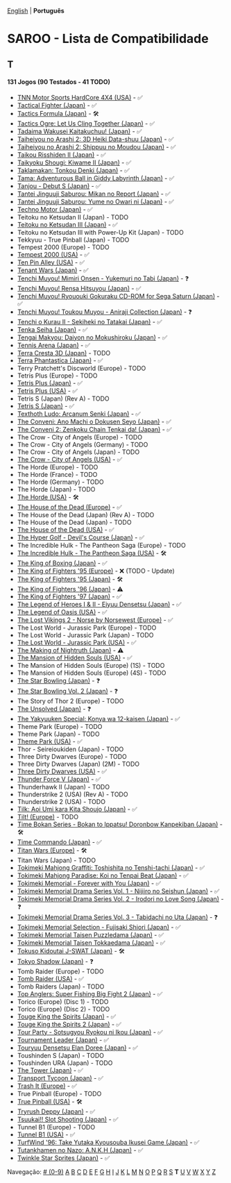 [English](../en-us/T.md) | **Português**

# SAROO - Lista de Compatibilidade

## T

#### 131 Jogos (90 Testados - 41 TODO)

- [TNN Motor Sports HardCore 4X4 (USA)](../../../Regions/Retails/USA/T-13703H/01/README.md) - :white_check_mark:
- [Tactical Fighter (Japan)](../../../Regions/Retails/Japan/T-21402G/01/README.md) - :white_check_mark:
- [Tactics Formula (Japan)](../../../Regions/Retails/Japan/T-34101G/01/README.md) - :hammer_and_wrench:
- [Tactics Ogre: Let Us Cling Together (Japan)](../../../Regions/Retails/Japan/T-5306G/01/README.md) - :white_check_mark:
- [Tadaima Wakusei Kaitakuchuu! (Japan)](../../../Regions/Retails/Japan/T-16602G/01/README.md) - :white_check_mark:
- [Taiheiyou no Arashi 2: 3D Heiki Data-shuu (Japan)](../../../Regions/Retails/Japan/T-15024G/01/README.md) - :white_check_mark:
- [Taiheiyou no Arashi 2: Shippuu no Moudou (Japan)](../../../Regions/Retails/Japan/T-15018G/01/README.md) - :white_check_mark:
- [Taikou Risshiden II (Japan)](../../../Regions/Retails/Japan/T-7618G/01/README.md) - :white_check_mark:
- [Taikyoku Shougi: Kiwame II (Japan)](../../../Regions/Retails/Japan/T-29001G/01/README.md) - :white_check_mark:
- [Taklamakan: Tonkou Denki (Japan)](../../../Regions/Retails/Japan/T-25102G/01/README.md) - :white_check_mark:
- [Tama: Adventurous Ball in Giddy Labyrinth (Japan)](../../../Regions/Retails/Japan/T-4801G/01/README.md) - :white_check_mark:
- [Tanjou - Debut S (Japan)](../../../Regions/Retails/Japan/T-20101G/01/README.md) - :white_check_mark:
- [Tantei Jinguuji Saburou: Mikan no Report (Japan)](../../../Regions/Retails/Japan/T-1307G/01/README.md) - :white_check_mark:
- [Tantei Jinguuji Saburou: Yume no Owari ni (Japan)](../../../Regions/Retails/Japan/T-1316G/01/README.md) - :white_check_mark:
- [Techno Motor (Japan)](../../../Regions/Retails/Japan/T-37601G/01/README.md) - :white_check_mark:
- Teitoku no Ketsudan II (Japan) - TODO
- [Teitoku no Ketsudan III (Japan)](../../../Regions/Retails/Japan/T-7640G/01/README.md) - :white_check_mark:
- Teitoku no Ketsudan III with Power-Up Kit (Japan) - TODO
- Tekkyuu - True Pinball (Japan) - TODO
- Tempest 2000 (Europe) - TODO
- [Tempest 2000 (USA)](../../../Regions/Retails/USA/T-12516H/01/README.md) - :white_check_mark:
- [Ten Pin Alley (USA)](../../../Regions/Retails/USA/T-13705H/01/README.md) - :white_check_mark:
- [Tenant Wars (Japan)](../../../Regions/Retails/Japan/6106821/01/README.md) - :white_check_mark:
- [Tenchi Muyou! Mimiri Onsen - Yukemuri no Tabi (Japan)](../../../Regions/Retails/Japan/T-21802G/01/README.md) - :question:
- [Tenchi Muyou! Rensa Hitsuyou (Japan)](../../../Regions/Retails/Japan/T-22204G/01/README.md) - :white_check_mark:
- [Tenchi Muyou! Ryououki Gokuraku CD-ROM for Sega Saturn (Japan)](../../../Regions/Retails/Japan/T-21801G00/01/README.md) - :white_check_mark:
- [Tenchi Muyou! Toukou Muyou - Aniraji Collection (Japan)](../../../Regions/Retails/Japan/T-26103G/01/README.md) - :question:
- [Tenchi o Kurau II - Sekiheki no Tatakai (Japan)](../../../Regions/Retails/Japan/T-1207G/01/README.md) - :white_check_mark:
- [Tenka Seiha (Japan)](../../../Regions/Retails/Japan/T-15030G/01/README.md) - :white_check_mark:
- [Tengai Makyou: Daiyon no Mokushiroku (Japan)](../../../Regions/Retails/Japan/T-14301G/01/README.md) - :white_check_mark:
- [Tennis Arena (Japan)](../../../Regions/Retails/Japan/T-17703G/01/README.md) - :white_check_mark:
- [Terra Cresta 3D (Japan)](../../../Regions/Retails/Japan/T-7102G/01/README.md) - TODO
- [Terra Phantastica (Japan)](../../../Regions/Retails/Japan/GS-9054/01/README.md) - :white_check_mark:
- Terry Pratchett's Discworld (Europe) - TODO
- Tetris Plus (Europe) - TODO
- [Tetris Plus (Japan)](../../../Regions/Retails/Japan/T-5708G/01/README.md) - :white_check_mark:
- [Tetris Plus (USA)](../../../Regions/Retails/USA/T-5704H/01/README.md) - :white_check_mark:
- Tetris S (Japan) (Rev A) - TODO
- [Tetris S (Japan)](../../../Regions/Retails/Japan/T-20802G/01/README.md) - :white_check_mark:
- [Texthoth Ludo: Arcanum Senki (Japan)](../../../Regions/Retails/Japan/T-23102G/01/README.md) - :white_check_mark:
- [The Conveni: Ano Machi o Dokusen Seyo (Japan)](../../../Regions/Retails/Japan/T-4310G/01/README.md) - :white_check_mark:
- [The Conveni 2: Zenkoku Chain Tenkai da! (Japan)](../../../Regions/Retails/Japan/T-4317G/01/README.md) - :white_check_mark:
- The Crow - City of Angels (Europe) - TODO
- The Crow - City of Angels (Germany) - TODO
- The Crow - City of Angels (Japan) - TODO
- [The Crow - City of Angels (USA)](../../../Regions/Retails/USA/T-8124H/01/README.md) - :white_check_mark:
- The Horde (Europe) - TODO
- The Horde (France) - TODO
- The Horde (Germany) - TODO
- The Horde (Japan) - TODO
- [The Horde (USA)](../../../Regions/Retails/USA/T-15909H50/01/README.md) - :hammer_and_wrench:
- [The House of the Dead (Europe)](../../../Regions/Retails/Europe/MK-81802/01/README.md) - :white_check_mark:
- The House of the Dead (Japan) (Rev A) - TODO
- The House of the Dead (Japan) - TODO
- [The House of the Dead (USA)](../../../Regions/Retails/USA/81802/01/REsADME.md) - :white_check_mark:
- [The Hyper Golf - Devil's Course (Japan)](../../../Regions/Retails/Japan/T-2303H/01/README.md) - :white_check_mark:
- The Incredible Hulk - The Pantheon Saga (Europe) - TODO
- [The Incredible Hulk - The Pantheon Saga (USA)](../../../Regions/Retails/USA/T-7905H/01/README.md) - :hammer_and_wrench:
- [The King of Boxing (Japan)](../../../Regions/Retails/Japan/T-6001G/01/README.md) - :white_check_mark:
- [The King of Fighters '95 (Europe)](../../../Regions/Retails/Europe/MK-81088/01/README.md) - :x: (TODO - Update)
- [The King of Fighters '95 (Japan)](../../../Regions/Retails/Japan/T-3101G/01/README.md) - :hammer_and_wrench:
- [The King of Fighters '96 (Japan)](../../../Regions/Retails/Japan/T-3108G/01/README.md) - :warning:
- [The King of Fighters '97 (Japan)](../../../Regions/Retails/Japan/T-3121G/01/README.md) - :white_check_mark:
- [The Legend of Heroes I & II - Eiyuu Densetsu (Japan)](../../../Regions/Retails/Japan/T-37101G/01/README.md) - :white_check_mark:
- [The Legend of Oasis (USA)](../../../Regions/Retails/USA/MK-81302/01/README.md) - :white_check_mark:
- [The Lost Vikings 2 - Norse by Norsewest (Europe)](../../../Regions/Retails/Europe/T-12521H50/01/README.md) - :white_check_mark:
- The Lost World - Jurassic Park (Europe) - TODO
- The Lost World - Jurassic Park (Japan) - TODO
- [The Lost World - Jurassic Park (USA)](../../../Regions/Retails/USA/MK-81065/01/README.md) - :white_check_mark:
- [The Making of Nightruth (Japan)](../../../Regions/Retails/Japan/T-20203G/01/README.md) - :warning:
- [The Mansion of Hidden Souls (USA)](../../../Regions/Retails/USA/MK-81012/01/README.md) - :white_check_mark:
- The Mansion of Hidden Souls (Europe) (1S) - TODO
- The Mansion of Hidden Souls (Europe) (4S) - TODO
- [The Star Bowling (Japan)](../../../Regions/Retails/Japan/T-21804G/01/README.md) - :question:
- [The Star Bowling Vol. 2 (Japan)](../../../Regions/Retails/Japan/T-21805G/01/README.md) - :question:
- The Story of Thor 2 (Europe) - TODO
- [The Unsolved (Japan)](../../../Regions/Retails/Japan/T-7017G/01/README.md) - :question:
- [The Yakyuuken Special: Konya wa 12-kaisen (Japan)](../../../Regions/Retails/Japan/T-21901G/01/README.md) - :white_check_mark:
- Theme Park (Europe) - TODO
- Theme Park (Japan) - TODO
- [Theme Park (USA)](../../../Regions/Retails/USA/T-5001H/01/README.md) - :white_check_mark:
- Thor - Seireioukiden (Japan) - TODO
- Three Dirty Dwarves (Europe) - TODO
- Three Dirty Dwarves (Japan) (2M) - TODO
- [Three Dirty Dwarves (USA)](../../../Regions/Retails/USA/T-30401H/01/README.md) - :white_check_mark:
- [Thunder Force V (Japan)](../../../Regions/Retails/Japan/T-1811G/01/README.md) - :white_check_mark:
- Thunderhawk II (Japan) - TODO
- Thunderstrike 2 (USA) (Rev A) - TODO
- Thunderstrike 2 (USA) - TODO
- [Tilk: Aoi Umi kara Kita Shoujo (Japan)](../../../Regions/Retails/Japan/T-32508G/01/README.md) - :white_check_mark:
- [Tilt! (Europe)](../../../Regions/Retails/Europe/T-7015H-50/01/README.md) - TODO
- [Time Bokan Series - Bokan to Ippatsu! Doronbow Kanpekiban (Japan)](../../../Regions/Retails/Japan/T-20607G/01/README.md) - :hammer_and_wrench:
- [Time Commando (Japan)](../../../Regions/Retails/Japan/T-8129G/01/README.md) - :white_check_mark:
- [Titan Wars (Europe)](../../../Regions/Retails/Europe/T-15911H50/01/README.md) - :hammer_and_wrench:
- Titan Wars (Japan) - TODO
- [Tokimeki Mahjong Graffiti: Toshishita no Tenshi-tachi (Japan)](../../../Regions/Retails/Japan/T-20202G/01/README.md) - :white_check_mark:
- [Tokimeki Mahjong Paradise: Koi no Tenpai Beat (Japan)](../../../Regions/Retails/Japan/T-20201G/01/README.md) - :white_check_mark:
- [Tokimeki Memorial - Forever with You (Japan)](../../../Regions/Retails/Japan/T-9504G/01/README.md) - :white_check_mark:
- [Tokimeki Memorial Drama Series Vol. 1 - Nijiiro no Seishun (Japan)](../../../Regions/Retails/Japan/T-9522G/01/README.md) - :white_check_mark:
- [Tokimeki Memorial Drama Series Vol. 2 - Irodori no Love Song (Japan)](../../../Regions/Retails/Japan/T-9529G/01/README.md) - :question:
- [Tokimeki Memorial Drama Series Vol. 3 - Tabidachi no Uta (Japan)](../../../Regions/Retails/Japan/T-9532G/01/README.md) - :question:
- [Tokimeki Memorial Selection - Fujisaki Shiori (Japan)](../../../Regions/Retails/Japan/T-9517G/01/README.md) - :white_check_mark:
- [Tokimeki Memorial Taisen Puzzledama (Japan)](../../../Regions/Retails/Japan/T-9512G/01/README.md) - :white_check_mark:
- [Tokimeki Memorial Taisen Tokkaedama (Japan)](../../../Regions/Retails/Japan/T-9524G/01/README.md) - :white_check_mark:
- [Tokuso Kidoutai J-SWAT (Japan)](../../../Regions/Retails/Japan/T-20602G/01/README.md) - :hammer_and_wrench:
- [Tokyo Shadow (Japan)](../../../Regions/Retails/Japan/T-1110G/01/README.md) - :question:
- Tomb Raider (Europe) - TODO
- [Tomb Raider (USA)](../../../Regions/Retails/USA/T-7910H/01/README.md) - :white_check_mark:
- Tomb Raiders (Japan) - TODO
- [Top Anglers: Super Fishing Big Fight 2 (Japan)](../../../Regions/Retails/Japan/T-18705G/01/README.md) - :white_check_mark:
- Torico (Europe) (Disc 1) - TODO
- Torico (Europe) (Disc 2) - TODO
- [Touge King the Spirits (Japan)](../../../Regions/Retails/Japan/T-14401G/01/README.md) - :white_check_mark:
- [Touge King the Spirits 2 (Japan)](../../../Regions/Retails/Japan/T-14412G/01/README.md) - :white_check_mark:
- [Tour Party - Sotsugyou Ryokou ni Ikou (Japan)](../../../Regions/Retails/Japan/T-10312G/01/README.md) - :white_check_mark:
- [Tournament Leader (Japan)](../../../Regions/Retails/Japan/T-6007G/01/README.md) - :white_check_mark:
- [Touryuu Densetsu Elan Doree (Japan)](../../../Regions/Retails/Japan/T-38202G/01/README.md) - :white_check_mark:
- Toushinden S (Japan) - TODO
- Toushinden URA (Japan) - TODO
- [The Tower (Japan)](../../../Regions/Retails/Japan/T-21601G/01/README.md) - :white_check_mark:
- [Transport Tycoon (Japan)](../../../Regions/Retails/Japan/T-15028G/01/README.md) - :white_check_mark:
- [Trash It (Europe)](../../../Regions/Retails/Europe/T-25411H-50/01/README.md) - :white_check_mark:
- True Pinball (Europe) - TODO
- [True Pinball (USA)](../../../Regions/Retails/USA/T-16406H/01/README.md) - :hammer_and_wrench:
- [Tryrush Deppy (Japan)](../../../Regions/Retails/Japan/T-21302G/01/README.md) - :white_check_mark:
- [Tsuukai!! Slot Shooting (Japan)](../../../Regions/Retails/Japan/T-21504G/01/README.md) - :white_check_mark:
- Tunnel B1 (Europe) - TODO
- [Tunnel B1 (USA)](../../../Regions/Retails/USA/T-8144H/01/README.md) - :white_check_mark:
- [TurfWind '96: Take Yutaka Kyousouba Ikusei Game (Japan)](../../../Regions/Retails/Japan/T-5707G/01/README.md) - :white_check_mark:
- [Tutankhamen no Nazo: A.N.K.H (Japan)](../../../Regions/Retails/Japan/T-35601G/01/README.md) - :white_check_mark:
- [Twinkle Star Sprites (Japan)](../../../Regions/Retails/Japan/T-37301G/01/README.md) - :white_check_mark:

Navegação:
[# (0-9)](./09.md) [A](./A.md) [B](./B.md) [C](./C.md) [D](./D.md) [E](./E.md) [F](./F.md) [G](./G.md) [H](./H.md) [I](./I.md) [J](./J.md) [K](./K.md) [L](./L.md) [M](./M.md) [N](./N.md) [O](./O.md) [P](./P.md) [Q](./Q.md) [R](./R.md) [S](./S.md) **T** [U](./U.md) [V](./V.md) [W](./W.md) [X](./X.md) [Y](./Y.md) [Z](./Z.md)
